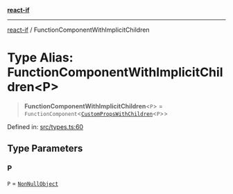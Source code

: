 [**react-if**](../README.md)

***

[react-if](../globals.md) / FunctionComponentWithImplicitChildren

# Type Alias: FunctionComponentWithImplicitChildren\<P\>

> **FunctionComponentWithImplicitChildren**\<`P`\> = `FunctionComponent`\<[`CustomPropsWithChildren`](CustomPropsWithChildren.md)\<`P`\>\>

Defined in: [src/types.ts:60](https://github.com/romac/react-if/blob/b45464e838dd2d0c922fcd39ecbf43f12df5e169/src/types.ts#L60)

## Type Parameters

### P

`P` = [`NonNullObject`](NonNullObject.md)
